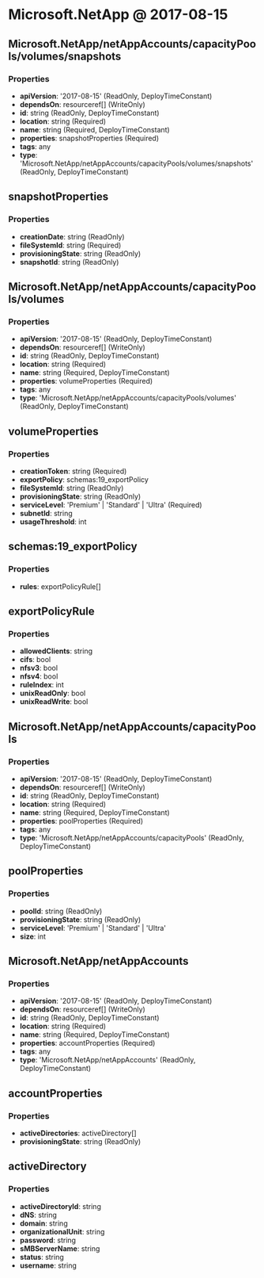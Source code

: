 # Microsoft.NetApp @ 2017-08-15

## Microsoft.NetApp/netAppAccounts/capacityPools/volumes/snapshots
### Properties
* **apiVersion**: '2017-08-15' (ReadOnly, DeployTimeConstant)
* **dependsOn**: resourceref[] (WriteOnly)
* **id**: string (ReadOnly, DeployTimeConstant)
* **location**: string (Required)
* **name**: string (Required, DeployTimeConstant)
* **properties**: snapshotProperties (Required)
* **tags**: any
* **type**: 'Microsoft.NetApp/netAppAccounts/capacityPools/volumes/snapshots' (ReadOnly, DeployTimeConstant)

## snapshotProperties
### Properties
* **creationDate**: string (ReadOnly)
* **fileSystemId**: string (Required)
* **provisioningState**: string (ReadOnly)
* **snapshotId**: string (ReadOnly)

## Microsoft.NetApp/netAppAccounts/capacityPools/volumes
### Properties
* **apiVersion**: '2017-08-15' (ReadOnly, DeployTimeConstant)
* **dependsOn**: resourceref[] (WriteOnly)
* **id**: string (ReadOnly, DeployTimeConstant)
* **location**: string (Required)
* **name**: string (Required, DeployTimeConstant)
* **properties**: volumeProperties (Required)
* **tags**: any
* **type**: 'Microsoft.NetApp/netAppAccounts/capacityPools/volumes' (ReadOnly, DeployTimeConstant)

## volumeProperties
### Properties
* **creationToken**: string (Required)
* **exportPolicy**: schemas:19_exportPolicy
* **fileSystemId**: string (ReadOnly)
* **provisioningState**: string (ReadOnly)
* **serviceLevel**: 'Premium' | 'Standard' | 'Ultra' (Required)
* **subnetId**: string
* **usageThreshold**: int

## schemas:19_exportPolicy
### Properties
* **rules**: exportPolicyRule[]

## exportPolicyRule
### Properties
* **allowedClients**: string
* **cifs**: bool
* **nfsv3**: bool
* **nfsv4**: bool
* **ruleIndex**: int
* **unixReadOnly**: bool
* **unixReadWrite**: bool

## Microsoft.NetApp/netAppAccounts/capacityPools
### Properties
* **apiVersion**: '2017-08-15' (ReadOnly, DeployTimeConstant)
* **dependsOn**: resourceref[] (WriteOnly)
* **id**: string (ReadOnly, DeployTimeConstant)
* **location**: string (Required)
* **name**: string (Required, DeployTimeConstant)
* **properties**: poolProperties (Required)
* **tags**: any
* **type**: 'Microsoft.NetApp/netAppAccounts/capacityPools' (ReadOnly, DeployTimeConstant)

## poolProperties
### Properties
* **poolId**: string (ReadOnly)
* **provisioningState**: string (ReadOnly)
* **serviceLevel**: 'Premium' | 'Standard' | 'Ultra'
* **size**: int

## Microsoft.NetApp/netAppAccounts
### Properties
* **apiVersion**: '2017-08-15' (ReadOnly, DeployTimeConstant)
* **dependsOn**: resourceref[] (WriteOnly)
* **id**: string (ReadOnly, DeployTimeConstant)
* **location**: string (Required)
* **name**: string (Required, DeployTimeConstant)
* **properties**: accountProperties (Required)
* **tags**: any
* **type**: 'Microsoft.NetApp/netAppAccounts' (ReadOnly, DeployTimeConstant)

## accountProperties
### Properties
* **activeDirectories**: activeDirectory[]
* **provisioningState**: string (ReadOnly)

## activeDirectory
### Properties
* **activeDirectoryId**: string
* **dNS**: string
* **domain**: string
* **organizationalUnit**: string
* **password**: string
* **sMBServerName**: string
* **status**: string
* **username**: string

